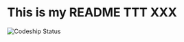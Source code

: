 # This is my README TTT XXX
![Codeship Status](https://www.codeship.io/projects/3e06a580-3b6c-0132-71e5-4a948b101f83/status)

